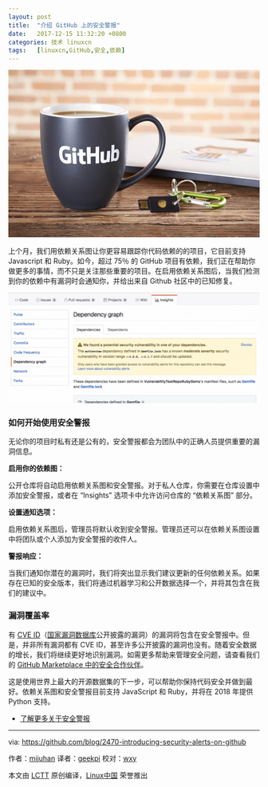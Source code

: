 ```yaml
---
layout: post
title:	"介绍 GitHub 上的安全警报"
date:	2017-12-15 11:32:20 +0800 
categories:	技术 linuxcn 
tags:	[linuxcn,GitHub,安全,依赖]
---
```



![](/Asserts/Images/album/201712/15/113211q1w7w0p4rs7t07ij.jpg)


上个月，我们用依赖关系图让你更容易跟踪你代码依赖的的项目，它目前支持 Javascript 和 Ruby。如今，超过 75％ 的 GitHub 项目有依赖，我们正在帮助你做更多的事情，而不只是关注那些重要的项目。在启用依赖关系图后，当我们检测到你的依赖中有漏洞时会通知你，并给出来自 Github 社区中的已知修复。


[![Security Alerts & Suggested Fix](/Asserts/Images/album/201712/15/113408z1620206bo10i6se.gif)](https://user-images.githubusercontent.com/594029/32851987-76c36e4a-c9eb-11e7-98fc-feb39fddaadb.gif)


### 如何开始使用安全警报


无论你的项目时私有还是公有的，安全警报都会为团队中的正确人员提供重要的漏洞信息。


**启用你的依赖图：**


公开仓库将自动启用依赖关系图和安全警报。对于私人仓库，你需要在仓库设置中添加安全警报，或者在 “Insights” 选项卡中允许访问仓库的 “依赖关系图” 部分。


**设置通知选项：**


启用依赖关系图后，管理员将默认收到安全警报。管理员还可以在依赖关系图设置中将团队或个人添加为安全警报的收件人。


**警报响应：**


当我们通知你潜在的漏洞时，我们将突出显示我们建议更新的任何依赖关系。如果存在已知的安全版本，我们将通过机器学习和公开数据选择一个，并将其包含在我们的建议中。


### 漏洞覆盖率


有 [CVE ID](https://cve.mitre.org/)（[国家漏洞数据库](https://nvd.nist.gov/)公开披露的漏洞）的漏洞将包含在安全警报中。但是，并非所有漏洞都有 CVE ID，甚至许多公开披露的漏洞也没有。随着安全数据的增长，我们将继续更好地识别漏洞。如需更多帮助来管理安全问题，请查看我们的 [GitHub Marketplace 中的安全合作伙伴](https://github.com/marketplace/category/security)。


这是使用世界上最大的开源数据集的下一步，可以帮助你保持代码安全并做到最好。依赖关系图和安全警报目前支持 JavaScript 和 Ruby，并将在 2018 年提供 Python 支持。


* [了解更多关于安全警报](https://help.github.com/articles/about-security-alerts-for-vulnerable-dependencies/)




---


via: <https://github.com/blog/2470-introducing-security-alerts-on-github>


作者：[mijuhan](https://github.com/mijuhan) 译者：[geekpi](https://github.com/geekpi) 校对：[wxy](https://github.com/wxy)


本文由 [LCTT](https://github.com/LCTT/TranslateProject) 原创编译，[Linux中国](https://linux.cn/) 荣誉推出

